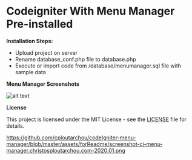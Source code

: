 # Codeigniter With Menu Manager Pre-installed

**Installation Steps:**
* Upload project on server
* Rename database_conf.php file to database.php
* Execute or import code from /database/menumanager.sql file with sample data

**Menu Manager Screenshots**

![alt text](https://github.com/cploutarchou/codeIgniter-menu-manager/blob/master/assets/forReadme/screenshot-ci-menu-manager.christosploutarchou.com-2020.01.png "Logo Title Text 1")

**License**

This project is licensed under the MIT License - see the [LICENSE](Licence) file for details.

https://github.com/cploutarchou/codeIgniter-menu-manager/blob/master/assets/forReadme/screenshot-ci-menu-manager.christosploutarchou.com-2020.01.png